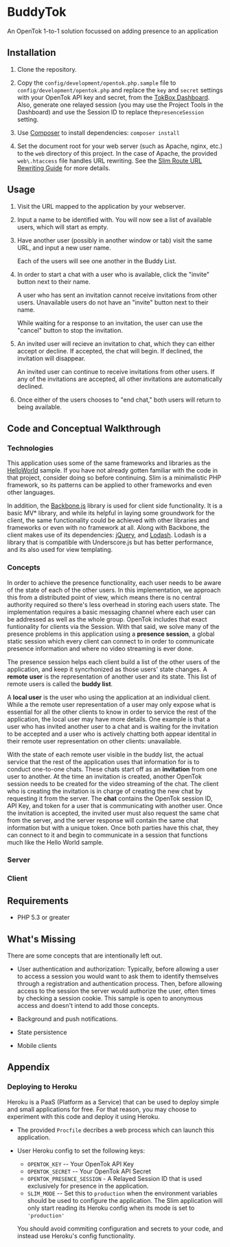 # BuddyTok

An OpenTok 1-to-1 solution focussed on adding presence to an application


## Installation

1. Clone the repository.

2. Copy the `config/development/opentok.php.sample` file to `config/development/opentok.php` and
   replace the `key` and `secret` settings with your OpenTok API key and secret, from the [TokBox
   Dashboard](https://dashboard.tokbox.com). Also, generate one relayed session (you may use the
   Project Tools in the Dashboard) and use the Session ID to replace the`presenceSession` setting.

3. Use [Composer](https://getcomposer.org/) to install dependencies: `composer install`

4. Set the document root for your web server (such as Apache, nginx, etc.) to the `web` directory
   of this project. In the case of Apache, the provided `web\.htaccess` file handles URL rewriting.
   See the [Slim Route URL Rewriting Guide](http://docs.slimframework.com/#Route-URL-Rewriting)
   for more details.

## Usage

1. Visit the URL mapped to the application by your webserver.

2. Input a name to be identified with. You will now see a list of available users, which will start
   as empty.

3. Have another user (possibly in another window or tab) visit the same URL, and input a new user
   name.

   Each of the users will see one another in the Buddy List.

4. In order to start a chat with a user who is available, click the "invite" button next to their name.

   A user who has sent an invitation cannot receive invitations from other users. Unavailable users
   do not have an "invite" button next to their name.

   While waiting for a response to an invitation, the user can use the "cancel" button to stop the
   invitation.

5. An invited user will recieve an invitation to chat, which they can either accept or decline.
   If accepted, the chat will begin. If declined, the invitation will disappear.

   An invited user can continue to receive invitations from other users. If any of the invitations 
   are accepted, all other invitations are automatically declined.

6. Once either of the users chooses to "end chat," both users will return to being available.

## Code and Conceptual Walkthrough

### Technologies

This application uses some of the same frameworks and libraries as the
[HelloWorld](https://github.com/opentok/OpenTok-PHP-SDK/tree/master/sample/HelloWorld) sample. If
you have not already gotten familiar with the code in that project, consider doing so before
continuing. Slim is a minimalistic PHP framework, so its patterns can be applied to other
frameworks and even other languages.

In addition, the [Backbone.js](http://documentcloud.github.io/backbone/) library is used for client
side functionality. It is a basic MV* library, and while its helpful in laying some groundwork for
the client, the same functionality could be achieved with other libraries and frameworks or even
with no framework at all. Along with Backbone, the client makes use of its dependencies:
[jQuery](http://jquery.com/), and [Lodash](http://lodash.com/). Lodash is a library that is
compatible with Underscore.js but has better performance, and its also used for view templating.

### Concepts

In order to achieve the presence functionality, each user needs to be aware of the state of each of
the other users. In this implementation, we approach this from a distributed point of view, which
means there is no central authority required so there's less overhead in storing each users state.
The implementation requires a basic messaging channel where each user can be addressed as well as
the whole group. OpenTok includes that exact funtionality for clients via the Session. With that
said, we solve many of the presence problems in this application using a **presence session**,
a global static session which every client can connect to in order to communicate presence
information and where no video streaming is ever done.

The presence session helps each client build a list of the other users of the application, and keep
it syncrhonized as those users' state changes. A **remote user** is the representation of another
user and its state. This list of remote users is called the **buddy list**.

A **local user** is the user who using the application at an individual client. While a the remote
user representation of a user may only expose what is essential for all the other clients to know
in order to service the rest of the application, the local user may have more details.  One example
is that a user who has invited another user to a chat and is waiting for the invitation to be
accepted and a user who is actively chatting both appear identital in their remote user
representation on other clients: unavailable.

With the state of each remote user visible in the buddy list, the actual service that the rest of
the application uses that information for is to conduct one-to-one chats. These chats start off
as an **invitation** from one user to another. At the time an invitation is created, another OpenTok
session needs to be created for the video streaming of the chat. The client who is creating the
invitation is in charge of creating the new chat by requesting it from the server. The **chat**
contains the OpenTok session ID, API Key, and token for a user that is communicating with another
user. Once the invitation is accepted, the invited user must also request the same chat from the
server, and the server response will contain the same chat information but with a unique token.
Once both parties have this chat, they can connect to it and begin to communicate in a session that
functions much like the Hello World sample.

### Server



### Client

## Requirements

*  PHP 5.3 or greater

## What's Missing

There are some concepts that are intentionally left out.

*  User authentication and authorization: Typically, before allowing a user to access a session you
   would want to ask them to identify themselves through a registration and authentication process. 
   Then, before allowing access to the session the server would authorize the user, often times by
   checking a session cookie. This sample is open to anonymous access and doesn't intend to add those
   concepts.

*  Background and push notifications.

*  State persistence

*  Mobile clients

## Appendix

### Deploying to Heroku

Heroku is a PaaS (Platform as a Service) that can be used to deploy simple and small applications
for free. For that reason, you may choose to experiment with this code and deploy it using Heroku.

*  The provided `Procfile` decribes a web process which can launch this application.

*  User Heroku config to set the following keys:

   -  `OPENTOK_KEY` -- Your OpenTok API Key
   -  `OPENTOK_SECRET` -- Your OpenTok API Secret
   -  `OPENTOK_PRESENCE_SESSION` - A Relayed Session ID that is used exclusively for presence in the
      application.
   -  `SLIM_MODE` -- Set this to `production` when the environment variables should be used to
      configure the application. The Slim application will only start reading its Heroku config when
      its mode is set to `'production'`

   You should avoid commiting configuration and secrets to your code, and instead use Heroku's
   config functionality.

